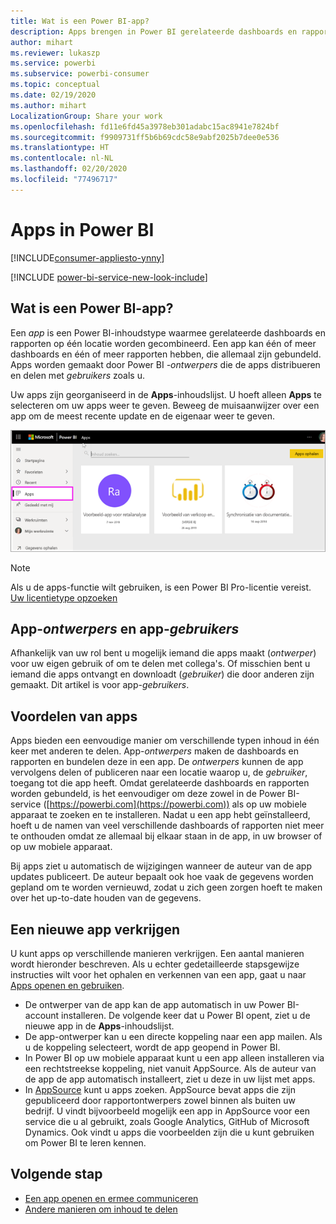 ```yaml
---
title: Wat is een Power BI-app?
description: Apps brengen in Power BI gerelateerde dashboards en rapporten allemaal op één plek samen.
author: mihart
ms.reviewer: lukaszp
ms.service: powerbi
ms.subservice: powerbi-consumer
ms.topic: conceptual
ms.date: 02/19/2020
ms.author: mihart
LocalizationGroup: Share your work
ms.openlocfilehash: fd11e6fd45a3978eb301adabc15ac8941e7824bf
ms.sourcegitcommit: f9909731ff5b6b69cdc58e9abf2025b7dee0e536
ms.translationtype: HT
ms.contentlocale: nl-NL
ms.lasthandoff: 02/20/2020
ms.locfileid: "77496717"
---
```

# <a name="apps-in-power-bi"></a>Apps in Power BI

[!INCLUDE[consumer-appliesto-ynny](../includes/consumer-appliesto-ynny.md)]

[!INCLUDE [power-bi-service-new-look-include](../includes/power-bi-service-new-look-include.md)]

## <a name="what-is-a-power-bi-app"></a>Wat is een Power BI-app?
Een *app* is een Power BI-inhoudstype waarmee gerelateerde dashboards en rapporten op één locatie worden gecombineerd. Een app kan één of meer dashboards en één of meer rapporten hebben, die allemaal zijn gebundeld. Apps worden gemaakt door Power BI *-ontwerpers* die de apps distribueren en delen met *gebruikers* zoals u. 

Uw apps zijn georganiseerd in de **Apps**-inhoudslijst. U hoeft alleen **Apps** te selecteren om uw apps weer te geven. Beweeg de muisaanwijzer over een app om de meest recente update en de eigenaar weer te geven. 

![Apps in Power BI](./media/end-user-apps/power-bi-apps.png)

> [!NOTE]
> Als u de apps-functie wilt gebruiken, is een Power BI Pro-licentie vereist. [Uw licentietype opzoeken](end-user-license.md)

## <a name="app-designers-and-app-consumers"></a>App-*ontwerpers* en app-*gebruikers*
Afhankelijk van uw rol bent u mogelijk iemand die apps maakt (*ontwerper*) voor uw eigen gebruik of om te delen met collega's. Of misschien bent u iemand die apps ontvangt en downloadt (*gebruiker*) die door anderen zijn gemaakt. Dit artikel is voor app-*gebruikers*.

## <a name="advantages-of-apps"></a>Voordelen van apps
Apps bieden een eenvoudige manier om verschillende typen inhoud in één keer met anderen te delen. App-*ontwerpers* maken de dashboards en rapporten en bundelen deze in een app. De *ontwerpers* kunnen de app vervolgens delen of publiceren naar een locatie waarop u, de *gebruiker*, toegang tot die app heeft. Omdat gerelateerde dashboards en rapporten worden gebundeld, is het eenvoudiger om deze zowel in de Power BI-service ([https://powerbi.com](https://powerbi.com)) als op uw mobiele apparaat te zoeken en te installeren. Nadat u een app hebt geïnstalleerd, hoeft u de namen van veel verschillende dashboards of rapporten niet meer te onthouden omdat ze allemaal bij elkaar staan in de app, in uw browser of op uw mobiele apparaat.

Bij apps ziet u automatisch de wijzigingen wanneer de auteur van de app updates publiceert. De auteur bepaalt ook hoe vaak de gegevens worden gepland om te worden vernieuwd, zodat u zich geen zorgen hoeft te maken over het up-to-date houden van de gegevens. 

<!-- add conceptual art -->
## <a name="get-a-new-app"></a>Een nieuwe app verkrijgen
U kunt apps op verschillende manieren verkrijgen. Een aantal manieren wordt hieronder beschreven.  Als u echter gedetailleerde stapsgewijze instructies wilt voor het ophalen en verkennen van een app, gaat u naar [Apps openen en gebruiken](end-user-app-view.md).

- De ontwerper van de app kan de app automatisch in uw Power BI-account installeren. De volgende keer dat u Power BI opent, ziet u de nieuwe app in de **Apps**-inhoudslijst. 
- De app-ontwerper kan u een directe koppeling naar een app mailen. Als u de koppeling selecteert, wordt de app geopend in Power BI.
- In Power BI op uw mobiele apparaat kunt u een app alleen installeren via een rechtstreekse koppeling, niet vanuit AppSource. Als de auteur van de app de app automatisch installeert, ziet u deze in uw lijst met apps.
- In [AppSource](https://appsource.microsoft.com) kunt u apps zoeken. AppSource bevat apps die zijn gepubliceerd door rapportontwerpers zowel binnen als buiten uw bedrijf. U vindt bijvoorbeeld mogelijk een app in AppSource voor een service die u al gebruikt, zoals Google Analytics, GitHub of Microsoft Dynamics. Ook vindt u apps die voorbeelden zijn die u kunt gebruiken om Power BI te leren kennen.  


## <a name="next-step"></a>Volgende stap
* [Een app openen en ermee communiceren](end-user-app-view.md)
* [Andere manieren om inhoud te delen](end-user-shared-with-me.md)

